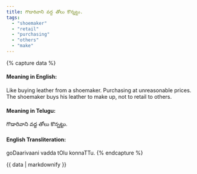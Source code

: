 ```yaml
---
title: గొడారివాని వద్ద తోలు కొన్నట్టు.
tags:
  - "shoemaker"
  - "retail"
  - "purchasing"
  - "others"
  - "make"
---
```


{% capture data %}
#### Meaning in English:
Like buying leather from a shoemaker.
Purchasing at unreasonable prices. The shoemaker buys his leather to make up, not to retail to others.

#### Meaning in Telugu:
గొడారివాని వద్ద తోలు కొన్నట్టు.

#### English Transliteration:
goDaarivaani vadda tOlu konnaTTu.
{% endcapture %}

{{ data | markdownify }}

